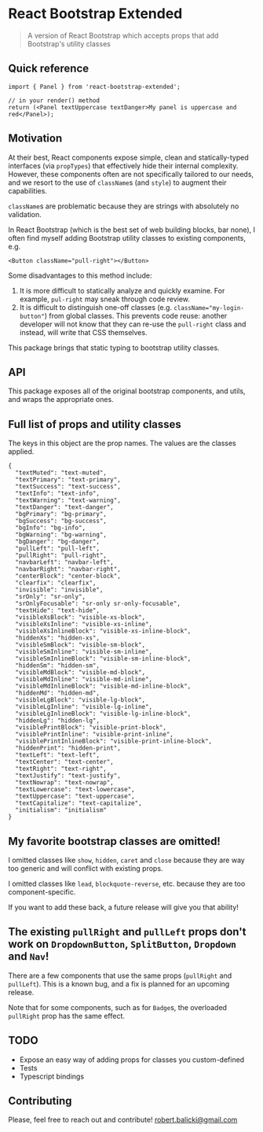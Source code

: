 # React Bootstrap Extended

> A version of React Bootstrap which accepts props that add Bootstrap's utility classes

## Quick reference

```
import { Panel } from 'react-bootstrap-extended';

// in your render() method
return (<Panel textUppercase textDanger>My panel is uppercase and red</Panel>);
```

## Motivation

At their best, React components expose simple, clean and statically-typed interfaces (via `propTypes`) that effectively hide their internal complexity. However, these components often are not specifically tailored to our needs, and we resort to the use of `className`s (and `style`) to augment their capabilities.

`className`s are problematic because they are strings with absolutely no validation.

In React Bootstrap (which is the best set of web building blocks, bar none), I often find myself adding Bootstrap utility classes to existing components, e.g.

`<Button className="pull-right"></Button>`

Some disadvantages to this method include:

1. It is more difficult to statically analyze and quickly examine. For example, `pul-right` may sneak through code review.
2. It is difficult to distinguish one-off classes (e.g. `className="my-login-button"`) from global classes. This prevents code reuse: another developer will not know that they can re-use the `pull-right` class and instead, will write that CSS themselves.

This package brings that static typing to bootstrap utility classes.

## API

This package exposes all of the original bootstrap components, and utils, and wraps the appropriate ones.

## Full list of props and utility classes

The keys in this object are the prop names. The values are the classes applied.

```
{
  "textMuted": "text-muted",
  "textPrimary": "text-primary",
  "textSuccess": "text-success",
  "textInfo": "text-info",
  "textWarning": "text-warning",
  "textDanger": "text-danger",
  "bgPrimary": "bg-primary",
  "bgSuccess": "bg-success",
  "bgInfo": "bg-info",
  "bgWarning": "bg-warning",
  "bgDanger": "bg-danger",
  "pullLeft": "pull-left",
  "pullRight": "pull-right",
  "navbarLeft": "navbar-left",
  "navbarRight": "navbar-right",
  "centerBlock": "center-block",
  "clearfix": "clearfix",
  "invisible": "invisible",
  "srOnly": "sr-only",
  "srOnlyFocusable": "sr-only sr-only-focusable",
  "textHide": "text-hide",
  "visibleXsBlock": "visible-xs-block",
  "visibleXsInline": "visible-xs-inline",
  "visibleXsInlineBlock": "visible-xs-inline-block",
  "hiddenXs": "hidden-xs",
  "visibleSmBlock": "visible-sm-block",
  "visibleSmInline": "visible-sm-inline",
  "visibleSmInlineBlock": "visible-sm-inline-block",
  "hiddenSm": "hidden-sm",
  "visibleMdBlock": "visible-md-block",
  "visibleMdInline": "visible-md-inline",
  "visibleMdInlineBlock": "visible-md-inline-block",
  "hiddenMd": "hidden-md",
  "visibleLgBlock": "visible-lg-block",
  "visibleLgInline": "visible-lg-inline",
  "visibleLgInlineBlock": "visible-lg-inline-block",
  "hiddenLg": "hidden-lg",
  "visiblePrintBlock": "visible-print-block",
  "visiblePrintInline": "visible-print-inline",
  "visiblePrintInlineBlock": "visible-print-inline-block",
  "hiddenPrint": "hidden-print",
  "textLeft": "text-left",
  "textCenter": "text-center",
  "textRight": "text-right",
  "textJustify": "text-justify",
  "textNowrap": "text-nowrap",
  "textLowercase": "text-lowercase",
  "textUppercase": "text-uppercase",
  "textCapitalize": "text-capitalize",
  "initialism": "initialism"
}
```

## My favorite bootstrap classes are omitted!

I omitted classes like `show`, `hidden`, `caret` and `close` because they are way too generic and will conflict with existing props.

I omitted classes like `lead`, `blockquote-reverse`, etc. because they are too component-specific.

If you want to add these back, a future release will give you that ability!

## The existing `pullRight` and `pullLeft` props don't work on `DropdownButton`, `SplitButton`, `Dropdown` and `Nav`!

There are a few components that use the same props (`pullRight` and `pullLeft`). This is a known bug, and a fix is planned for an upcoming release.

Note that for some components, such as for `Badge`s, the overloaded `pullRight` prop has the same effect.

## TODO

* Expose an easy way of adding props for classes you custom-defined
* Tests
* Typescript bindings

## Contributing

Please, feel free to reach out and contribute! [robert.balicki@gmail.com](mailto:robert.balicki@gmail.com)
